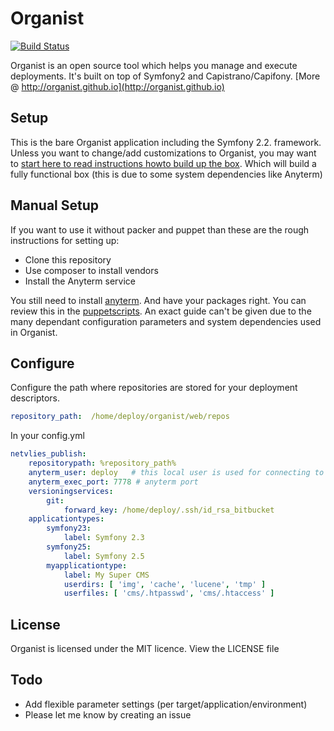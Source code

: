 # Organist #

[![Build Status](https://travis-ci.org/organist/organist.png?branch=master)](https://travis-ci.org/organist/organist)

Organist is an open source tool which helps you manage and execute deployments. It's built on top of Symfony2 and Capistrano/Capifony. [More @ http://organist.github.io](http://organist.github.io)


## Setup ##

This is the bare Organist application including the Symfony 2.2. framework. Unless you want to change/add customizations
to Organist, you may want to [start here to read instructions howto build up the box](https://github.com/organist/packer).
Which will build a fully functional box (this is due to some system dependencies like Anyterm)

## Manual Setup ##

If you want to use it without packer and puppet than these are the rough instructions for setting up:

 - Clone this repository
 - Use composer to install vendors
 - Install the Anyterm service

You still need to install [anyterm](http://anyterm.org/). And have your packages right. You can review this in the
[puppetscripts](https://github.com/organist/puppet). An exact guide can't be given due to the many dependant configuration
parameters and system dependencies used in Organist.


## Configure ##

Configure the path where repositories are stored for your deployment descriptors.

```yml
repository_path:  /home/deploy/organist/web/repos
```

In your config.yml

```yml
netvlies_publish:
    repositorypath: %repository_path%
    anyterm_user: deploy   # this local user is used for connecting to remote hosts for deployment and git user
    anyterm_exec_port: 7778 # anyterm port
    versioningservices:
        git:
            forward_key: /home/deploy/.ssh/id_rsa_bitbucket
    applicationtypes:
        symfony23:
            label: Symfony 2.3
        symfony25:
            label: Symfony 2.5
        myapplicationtype:
            label: My Super CMS
            userdirs: [ 'img', 'cache', 'lucene', 'tmp' ]
            userfiles: [ 'cms/.htpasswd', 'cms/.htaccess' ]

```

## License ##
Organist is licensed under the MIT licence. View the LICENSE file


## Todo ##

 - Add flexible parameter settings (per target/application/environment)
 - Please let me know by creating an issue
